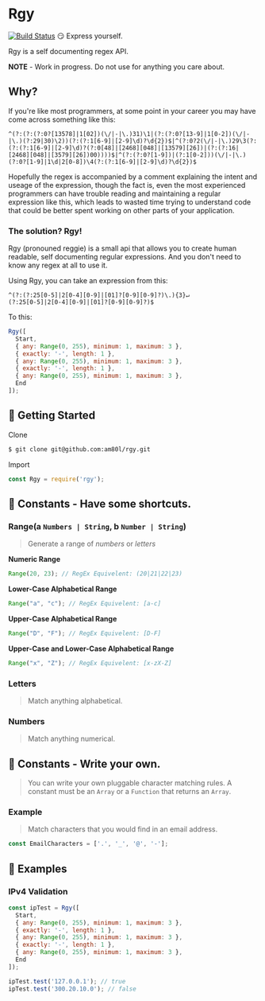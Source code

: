 # Rgy   
[![Build Status](https://travis-ci.com/b-upstairs/rgy.svg?branch=master)](https://travis-ci.com/b-upstairs/rgy)
 :smirk: Express yourself.
 
 Rgy is a self documenting regex API.
 
 **NOTE** - Work in progress. Do not use for anything you care about.
 
 ## Why?
If you're like most programmers, at some point in your career you may have come across something like this: 

```^(?:(?:(?:0?[13578]|1[02])(\/|-|\.)31)\1|(?:(?:0?[13-9]|1[0-2])(\/|-|\.)(?:29|30)\2))(?:(?:1[6-9]|[2-9]\d)?\d{2})$|^(?:0?2(\/|-|\.)29\3(?:(?:(?:1[6-9]|[2-9]\d)?(?:0[48]|[2468][048]|[13579][26])|(?:(?:16|[2468][048]|[3579][26])00))))$|^(?:(?:0?[1-9])|(?:1[0-2]))(\/|-|\.)(?:0?[1-9]|1\d|2[0-8])\4(?:(?:1[6-9]|[2-9]\d)?\d{2})$```

Hopefully the regex is accompanied by a comment explaining the intent and useage of the expression, though the fact is, even the most experienced programmers can have trouble reading and maintaining a regular expression like this, which leads to wasted time trying to understand code that could be better spent working on other parts of your application. 

### The solution? Rgy!

Rgy (pronouned reggie) is a small api that allows you to create human readable, self documenting regular expressions. And you don't need to know any regex at all to use it.

Using Rgy, you can take an expression from this:
```
^(?:(?:25[0-5]|2[0-4][0-9]|[01]?[0-9][0-9]?)\.){3}↵
(?:25[0-5]|2[0-4][0-9]|[01]?[0-9][0-9]?)$
```
To this:

```js
Rgy([
  Start,
  { any: Range(0, 255), minimum: 1, maximum: 3 },
  { exactly: '-', length: 1 },
  { any: Range(0, 255), minimum: 1, maximum: 3 },
  { exactly: '-', length: 1 },
  { any: Range(0, 255), minimum: 1, maximum: 3 },
  End
]);
```
## :scroll: Getting Started

Clone
```sh
$ git clone git@github.com:am80l/rgy.git
```

Import
```js
const Rgy = require('rgy');
```

## :scroll: Constants - Have some shortcuts.

### Range(a `Numbers | String`, b `Number | String`)
> Generate a range of *numbers* or *letters*

**Numeric Range**
```js
Range(20, 23); // RegEx Equivelent: (20|21|22|23)
```

**Lower-Case Alphabetical Range**
```js
Range("a", "c"); // RegEx Equivelent: [a-c]
```

**Upper-Case Alphabetical Range**
```js
Range("D", "F"); // RegEx Equivelent: [D-F]
```

**Upper-Case and Lower-Case Alphabetical Range**
```js
Range("x", "Z"); // RegEx Equivelent: [x-zX-Z]
```

### Letters
> Match anything alphabetical.

### Numbers
> Match anything numerical.

## :scroll: Constants - Write your own.
> You can write your own pluggable character matching rules. A constant must be an `Array` or a `Function` that returns an `Array`.

### Example
> Match characters that you would find in an email address.
```js
const EmailCharacters = ['.', '_', '@', '-'];
```

## :scroll: Examples

### IPv4 Validation
```js
const ipTest = Rgy([
  Start,
  { any: Range(0, 255), minimum: 1, maximum: 3 },
  { exactly: '-', length: 1 },
  { any: Range(0, 255), minimum: 1, maximum: 3 },
  { exactly: '-', length: 1 },
  { any: Range(0, 255), minimum: 1, maximum: 3 },
  End
]);

ipTest.test('127.0.0.1'); // true
ipTest.test('300.20.10.0'); // false
```
